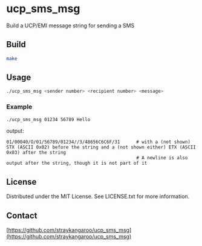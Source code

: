 # ucp_sms_msg

Build a UCP/EMI message string for sending a SMS


## Build

```sh
make
```

## Usage

```sh
./ucp_sms_msg <sender number> <recipient number> <message>
```

### Example

```sh
./ucp_sms_msg 01234 56789 Hello
```

output:

```
01/00040/O/01/56789/01234//3/48656C6C6F/31      # with a (not shown) STX (ASCII 0x02) before the string and a (not shown either) ETX (ASCII 0x03) after the string
                                                # A newline is also output after the string, though it is not part of it
```

## License

Distributed under the MIT License. See LICENSE.txt for more information.


## Contact

[https://github.com/straykangaroo/ucp_sms_msg](https://github.com/straykangaroo/ucp_sms_msg)
